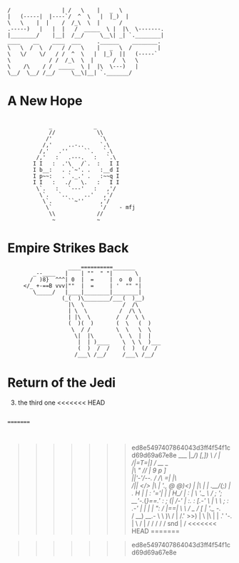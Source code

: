 ```
/                | /   \    |   _  \
|   (-----|  |----`/  ^  \   |  |_)  |
\   \    |  |    /  /_\  \  |      /
.-----)   |   |  |   /  _____  \ |  |\  \-------.
|________/    |__|  /__/     \__\| _| `.________|
____    __    ____  ___     .______    ________.
\   \  /  \  /   / /   \    |   _  \  /        |
\   \/    \/   / /  ^  \   |  |_)  ||   (-----`
\            / /  /_\  \  |      /  \   \
\    /\    / /  _____  \ |  |\  \---)   |
\__/  \__/ /__/     \__\|__| `._______/
```

# A New Hope
```

             _             _
             //             \\
            /'               `\
           /,'     ..-..     `.\
          /,'   .''     ``.   `.\
         /,'   :   .---.   :   `.\
        I I   :  .'\   /`.  :   I I
        I b__:   . .`~'. .   :__d I
        I p~~:   . `._.' .   :~~q I
        I I   :   ./   \.   :   I I
         \`.   :   `---'   :   ,'/
          \`.   `..     ..'   ,'/
           \`.     ``~''     ,'/
            \`               '/    - mfj
             \\             //
              ~             ~
```
# Empire Strikes Back

```
                   ____==========_______
        _--____   |    | ""  " "|       \
       /  )8}  ^^^| 0  |  =     |  o  0  |
     </_ +-==B vvv|""  |  =     | '  "" "|
        \_____/   |____|________|________|
                 (_(  )\________/___(  )__)
                   |\  \            /  /\
                   | \  \          /  /\ \
                   | |\  \        /  /  \ \
                   (  )(  )       (  \   (  )
                    \  / /        \  \   \  \
                     \|  |\        \  \  |  |
                      |  | )____    \  \ \  )___
                      (  )  /  /    (  )  (/  /
                     /___\ /__/     /___\ /__/
```

# Return of the Jedi
3. the third one
<<<<<<< HEAD
```

=======



```
>>>>>>> ed8e5497407864043d3ff4f54f1cd69d69a67e8e
                ___      |\________/)
               [_,_])    \ /       \|
              /|=T=|]     /   __  __\
              |\ " //     |_  9   p ]\
              ||'-'/--.  / /\ =|  \|\ \
             /|| <\/> |\ | '._, @ @)<_)
            | |\   |  |   \.__/(_;_)
            |  .   H  |   |  :  '='|
            |  |  _H__/  _| :      |
             \  '.__  \ /  ;      ';
            __'-._(_}==.'  :       ;
           (___|    /-' |   :.     :
          [.-'  \   |   \   \ ;   :
         .-'     |  |    |  |   ":
        /        |==|     \  \  /  \_
       /         [  |      '._\_ -._ \
      /           \__)   __.- \ \   )\\
     /       |        /.'      >>)
     |        \       |\     |
     |     .'  '-.    | \    /
     |    /     /     / /   /
          snd   |    /
<<<<<<< HEAD
=======

>>>>>>> ed8e5497407864043d3ff4f54f1cd69d69a67e8e
```
